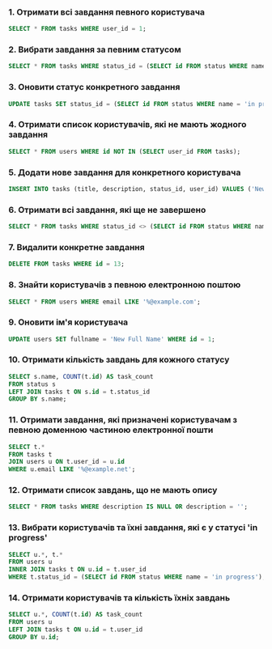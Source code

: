 ### 1. Отримати всі завдання певного користувача

```sql
SELECT * FROM tasks WHERE user_id = 1;
```

### 2. Вибрати завдання за певним статусом

```sql
SELECT * FROM tasks WHERE status_id = (SELECT id FROM status WHERE name = 'new');
```

### 3. Оновити статус конкретного завдання

```sql
UPDATE tasks SET status_id = (SELECT id FROM status WHERE name = 'in progress') WHERE id = 10;
```

### 4. Отримати список користувачів, які не мають жодного завдання

```sql
SELECT * FROM users WHERE id NOT IN (SELECT user_id FROM tasks);
```

### 5. Додати нове завдання для конкретного користувача

```sql
INSERT INTO tasks (title, description, status_id, user_id) VALUES ('New Task Title', 'Task description here.', (SELECT id FROM status WHERE name = 'new'), 1);
```

### 6. Отримати всі завдання, які ще не завершено

```sql
SELECT * FROM tasks WHERE status_id <> (SELECT id FROM status WHERE name = 'completed');
```

### 7. Видалити конкретне завдання

```sql
DELETE FROM tasks WHERE id = 13;
```

### 8. Знайти користувачів з певною електронною поштою

```sql
SELECT * FROM users WHERE email LIKE '%@example.com'; 
```

### 9. Оновити ім'я користувача

```sql
UPDATE users SET fullname = 'New Full Name' WHERE id = 1;  
```

### 10. Отримати кількість завдань для кожного статусу

```sql
SELECT s.name, COUNT(t.id) AS task_count
FROM status s
LEFT JOIN tasks t ON s.id = t.status_id
GROUP BY s.name;
```

### 11. Отримати завдання, які призначені користувачам з певною доменною частиною електронної пошти

```sql
SELECT t.*
FROM tasks t
JOIN users u ON t.user_id = u.id
WHERE u.email LIKE '%@example.net'; 
```

### 12. Отримати список завдань, що не мають опису

```sql
SELECT * FROM tasks WHERE description IS NULL OR description = '';
```

### 13. Вибрати користувачів та їхні завдання, які є у статусі 'in progress'

```sql
SELECT u.*, t.*
FROM users u
INNER JOIN tasks t ON u.id = t.user_id
WHERE t.status_id = (SELECT id FROM status WHERE name = 'in progress');
```

### 14. Отримати користувачів та кількість їхніх завдань

```sql
SELECT u.*, COUNT(t.id) AS task_count
FROM users u
LEFT JOIN tasks t ON u.id = t.user_id
GROUP BY u.id;
```

